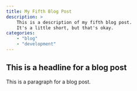 ```yaml
---
title: My Fifth Blog Post
description: >
    This is a description of my fifth blog post.
    It's a little short, but that's okay.
categories:
    - "blog"
    - "development"
---
```


## This is a headline for a blog post

This is a paragraph for a blog post.